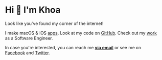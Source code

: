 # Hi 👋 I'm Khoa

Look like you've found my corner of the internet!

I make macOS & iOS [apps](/apps.md). Look at my code on [GitHub]. Check out my [work](/work.md) as a Software Engineer.

In case you're interested, you can reach me **[via email](mailto:hi@khoale.space)** or see me on [Facebook] and [Twitter].

[GitHub]: https://github.com/ldakhoa
[Twitter]: https://twitter.com/ldakhoa
[Facebook]: https://fb.me/1dakhoa

